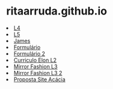 # ritaarruda.github.io

<li><a href="L4" Target="_blank">L4</a></li>
<li><a href="L5" Target="_blank">L5</a></li>
<li><a href="fun/James.html" Target="_blank">James</a></li>
<li><a href="Formulario.html" Target="_blank">Formulário</a></li>
<li><a href="Form.html" Target="_blank">Formulário 2</a></li>
<li><a href="CurriculoElon-L2/curriculo.html" Target="_blank">Curriculo Elon L2</a></li>
<li><a href="MirroFashion-L3" Target="_blank">Mirror Fashion L3</a></li>
<li><a href="MirrorFashion2-L3" Target="_blank">Mirror Fashion L3 2</a></li>
<li><a href="AcaciaFWeb/header.html" Target="_blank">Proposta Site Acácia</a></li>
